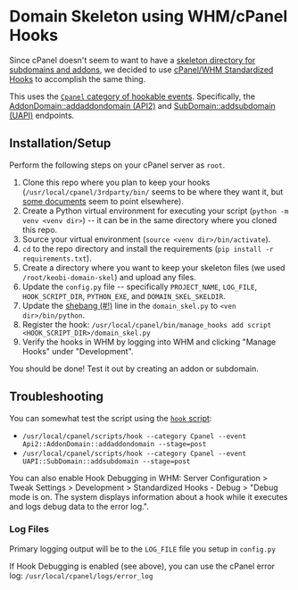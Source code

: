 # Domain Skeleton using WHM/cPanel Hooks

Since cPanel doesn't seem to want to have a [skeleton directory for subdomains and addons](https://features.cpanel.net/topic/skeleton-directory-for-addon-and-sub-domains), we decided to use [cPanel/WHM Standardized Hooks](https://documentation.cpanel.net/display/DD/Guide+to+Standardized+Hooks) to accomplish the same thing.

This uses the [`Cpanel` category of hookable events](https://documentation.cpanel.net/display/DD/Guide+to+Standardized+Hooks+-+Cpanel+Functions). Specifically, the  [AddonDomain::addaddondomain (API2)](https://documentation.cpanel.net/display/DD/cPanel+API+2+Functions+-+AddonDomain%3A%3Aaddaddondomain) and [SubDomain::addsubdomain (UAPI)](https://documentation.cpanel.net/display/DD/UAPI+Functions+-+SubDomain%3A%3Aaddsubdomain) endpoints.

## Installation/Setup

Perform the following steps on your cPanel server as `root`.

1. Clone this repo where you plan to keep your hooks (`/usr/local/cpanel/3rdparty/bin/` seems to be where they want it, but [some documents](https://documentation.cpanel.net/display/DD/Guide+to+Standardized+Hooks+-+The+describe%28%29+Method) seem to point elsewhere).
2. Create a Python virtual environment for executing your script (`python -m venv <venv dir>`) -- it can be in the same directory where you cloned this repo.
4. Source your virtual environment (`source <venv dir>/bin/activate`).
5. `cd` to the repo directory and install the requirements (`pip install -r requirements.txt`).
3. Create a directory where you want to keep your skeleton files (we used `/root/keobi-domain-skel`) and upload any files.
6. Update the `config.py` file -- specifically `PROJECT_NAME`, `LOG_FILE`, `HOOK_SCRIPT_DIR`, `PYTHON_EXE`, and `DOMAIN_SKEL_SKELDIR`.
7. Update the [shebang (#!)](https://en.wikipedia.org/wiki/Shebang_(Unix)) line in the `domain_skel.py` to `<ven dir>/bin/python`.
8. Register the hook: `/usr/local/cpanel/bin/manage_hooks add script <HOOK_SCRIPT_DIR>/domain_skel.py`
9. Verify the hooks in WHM by logging into WHM and clicking "Manage Hooks" under "Development".

You should be done! Test it out by creating an addon or subdomain.

## Troubleshooting

You can somewhat test the script using the [`hook` script](https://docs.cpanel.net/whm/scripts/the-hook-script/):
* `/usr/local/cpanel/scripts/hook --category Cpanel --event Api2::AddonDomain::addaddondomain --stage=post`
* `/usr/local/cpanel/scripts/hook --category Cpanel --event UAPI::SubDomain::addsubdomain --stage=post`

You can also enable Hook Debugging in WHM:
Server Configuration > Tweak Settings > Development > Standardized Hooks - Debug > "Debug mode is on. The system displays information about a hook while it executes and logs debug data to the error log.".

### Log Files

Primary logging output will be to the `LOG_FILE` file you setup in `config.py`

If Hook Debugging is enabled (see above), you can use the cPanel error log: `/usr/local/cpanel/logs/error_log`
